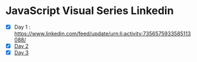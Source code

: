 
# JavaScript Visual Series Linkedin

* [X] Day 1 : https://www.linkedin.com/feed/update/urn:li:activity:7356575933585113088/
* [X] [Day 2 ](https://www.linkedin.com/feed/update/urn:li:activity:7356858743659122688/)
* [X] [Day 3](https://www.linkedin.com/feed/update/urn:li:activity:7357221109089406976/)
